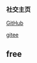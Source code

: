 ### 社交主页

  [GitHub](https://github.com/ACodeHX)
  
  [gitee](https://gitee.com/ACodeHX)

  
## free  